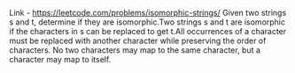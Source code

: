 Link - https://leetcode.com/problems/isomorphic-strings/
Given two strings s and t, determine if they are isomorphic.Two strings s and t are isomorphic if the characters in s can be replaced to get t.All occurrences of a character must be replaced with another character while preserving the order of characters. No two characters may map to the same character, but a character may map to itself.
